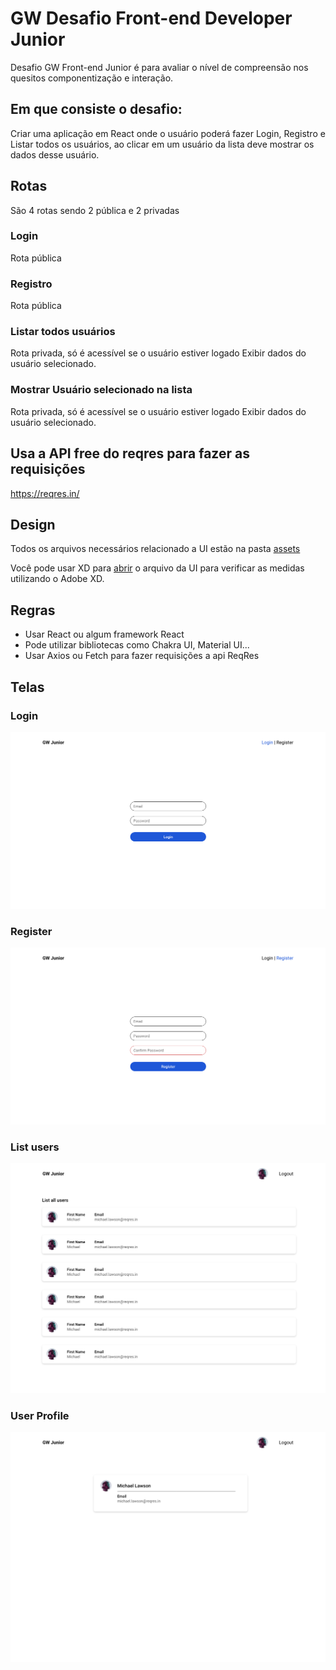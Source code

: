 # GW Desafio Front-end Developer Junior

Desafio GW Front-end Junior é para avaliar o nível de compreensão nos quesitos componentização e interação.

## Em que consiste o desafio:

Criar uma aplicação em React onde o usuário poderá fazer Login, Registro e Listar todos os usuários, ao clicar em um usuário da lista
deve mostrar os dados desse usuário.

## Rotas

São 4 rotas sendo 2 pública e 2 privadas

### Login

Rota pública

### Registro

Rota pública

### Listar todos usuários

Rota privada, só é acessível se o usuário estiver logado
Exibir dados do usuário selecionado.

### Mostrar Usuário selecionado na lista

Rota privada, só é acessível se o usuário estiver logado
Exibir dados do usuário selecionado.

## Usa a API free do reqres para fazer as requisições

https://reqres.in/

## Design

Todos os arquivos necessários relacionado a UI estão na pasta [assets](./assets/)

Você pode usar XD para [abrir](./assets/GW-Front-Junior.xd) o arquivo da UI para verificar as medidas utilizando o Adobe XD.

## Regras

- Usar React ou algum framework React
- Pode utilizar bibliotecas como Chakra UI, Material UI...
- Usar Axios ou Fetch para fazer requisições a api ReqRes

## Telas

### Login

![login](./assets//layouts/Login.png)

### Register

![Register](./assets//layouts/Register.png)

### List users

![Register](./assets//layouts/List-all-users.png)

### User Profile

![Register](./assets//layouts/User-Profile.png)
